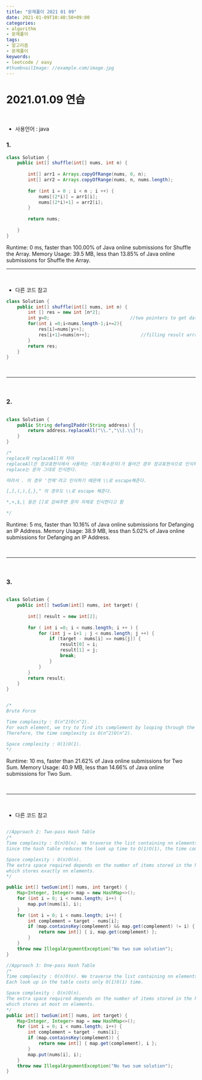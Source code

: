 ```yaml
---
title: "문제풀이 2021 01 09"
date: 2021-01-09T10:40:50+09:00
categories:
- algorithm
- 문제풀이
tags:
- 알고리즘
- 문제풀이
keywords:
- leetcode / easy
#thumbnailImage: //example.com/image.jpg
---
```


<!--more-->
# 2021.01.09 연습

&nbsp;

- 사용언어 : java

### 1. 

```java
class Solution {
    public int[] shuffle(int[] nums, int n) {
              
        int[] arr1 = Arrays.copyOfRange(nums, 0, n);
        int[] arr2 = Arrays.copyOfRange(nums, n, nums.length);
        
        for (int i = 0 ; i < n ; i ++) {
            nums[(2*i)] = arr1[i];
            nums[(2*i)+1] = arr2[i];
        }        
        
        return nums;
        
    }
}
```

Runtime: 0 ms, faster than 100.00% of Java online submissions for Shuffle the Array.
Memory Usage: 39.5 MB, less than 13.85% of Java online submissions for Shuffle the Array.

----

&nbsp;

- 다른 코드 참고

```java
class Solution {
    public int[] shuffle(int[] nums, int n) {
        int [] res = new int [n*2];
        int y=0;                              //two pointers to get data from given array 
        for(int i =0;i<nums.length-1;i+=2){
            res[i]=nums[y++];
            res[i+1]=nums[n++];                   //filling result array  
        }
        return res;
    }
}

```

&nbsp;

-----

&nbsp;

### 2. 

```java

class Solution {
    public String defangIPaddr(String address) {
        return address.replaceAll("\\.","\\[.\\]");
    }
}

/*
replace와 replaceAll의 차이
replaceAll은 정규표현식에서 사용하는 기호(특수문자)가 들어간 경우 정규표현식으로 인식하고
replace는 문자 그대로 인식한다.

따라서 . 의 경우 '전체'라고 인식하기 때문에 \\로 escape해준다.

[,],(,),{,},^ 의 경우도 \\로 escape 해준다.

*,+,$,| 등은 []로 감싸주면 문자 자체로 인식한다고 함

*/

```
Runtime: 5 ms, faster than 10.16% of Java online submissions for Defanging an IP Address.
Memory Usage: 38.9 MB, less than 5.02% of Java online submissions for Defanging an IP Address.


&nbsp;

-----

&nbsp;

### 3.

```java

class Solution {
    public int[] twoSum(int[] nums, int target) {
        
        int[] result = new int[2];
        
        for ( int i =0; i < nums.length; i ++ ) {
            for (int j = i+1 ; j < nums.length; j ++) {
                if (target - nums[i] == nums[j]) {
                    result[0] = i;
                    result[1] = j;
                    break;
                }
            }
        }
        return result;
    }
}


/*
Brute Force

Time complexity : O(n^2)O(n^2). 
For each element, we try to find its complement by looping through the rest of array which takes O(n)O(n) time. 
Therefore, the time complexity is O(n^2)O(n^2).

Space complexity : O(1)O(1).
*/
```

Runtime: 10 ms, faster than 21.62% of Java online submissions for Two Sum.
Memory Usage: 40.9 MB, less than 14.66% of Java online submissions for Two Sum.



&nbsp;

-----

&nbsp;

- 다른 코드 참고

```java

//Approach 2: Two-pass Hash Table
/*
Time complexity : O(n)O(n). We traverse the list containing nn elements exactly twice. 
Since the hash table reduces the look up time to O(1)O(1), the time complexity is O(n)O(n).

Space complexity : O(n)O(n). 
The extra space required depends on the number of items stored in the hash table, 
which stores exactly nn elements.
*/

public int[] twoSum(int[] nums, int target) {
    Map<Integer, Integer> map = new HashMap<>();
    for (int i = 0; i < nums.length; i++) {
        map.put(nums[i], i);
    }
    for (int i = 0; i < nums.length; i++) {
        int complement = target - nums[i];
        if (map.containsKey(complement) && map.get(complement) != i) {
            return new int[] { i, map.get(complement) };
        }
    }
    throw new IllegalArgumentException("No two sum solution");
}

//Approach 3: One-pass Hash Table
/*
Time complexity : O(n)O(n). We traverse the list containing nn elements only once. 
Each look up in the table costs only O(1)O(1) time.

Space complexity : O(n)O(n). 
The extra space required depends on the number of items stored in the hash table, 
which stores at most nn elements.
*/
public int[] twoSum(int[] nums, int target) {
    Map<Integer, Integer> map = new HashMap<>();
    for (int i = 0; i < nums.length; i++) {
        int complement = target - nums[i];
        if (map.containsKey(complement)) {
            return new int[] { map.get(complement), i };
        }
        map.put(nums[i], i);
    }
    throw new IllegalArgumentException("No two sum solution");
}

```